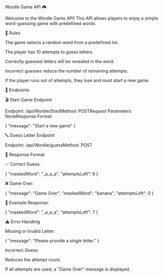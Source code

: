Wordle Game API 🎮

Welcome to the Wordle Game API! This API allows players to enjoy a simple word-guessing game with predefined words.

📝 Rules

The game selects a random word from a predefined list.

The player has 10 attempts to guess letters.

Correctly guessed letters will be revealed in the word.

Incorrect guesses reduce the number of remaining attempts.

If the player runs out of attempts, they lose and must start a new game.

🚀 Endpoints

🎬 Start Game Endpoint

Endpoint: /api/Wordie/StartMethod: POSTRequest Parameters: NoneResponse Format:

{
    "message": "Start a new game"
}

🔤 Guess Letter Endpoint

Endpoint: /api/Wordie/guessMethod: POST

📌 Response Format

✅ Correct Guess:

{
    "maskedWord": "_a_a_a",
    "attemptsLeft": 9
}

❌ Game Over:

{
    "message": "Game Over",
    "maskedWord": "banana",
    "attemptsLeft": 0
}

🔄 Example Response:

{
    "maskedWord": "_a_a_a",
    "attemptsLeft": 7
}

⚠️ Error Handling

Missing or Invalid Letter:

{
    "message": "Please provide a single letter."
}

Incorrect Guess:

Reduces the attempt count.

If all attempts are used, a "Game Over" message is displayed.
